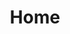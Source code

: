 ---
html_title: Home
layout: 2006_home
old_website: true
permalink: /175.html
published: true
title: Home
---